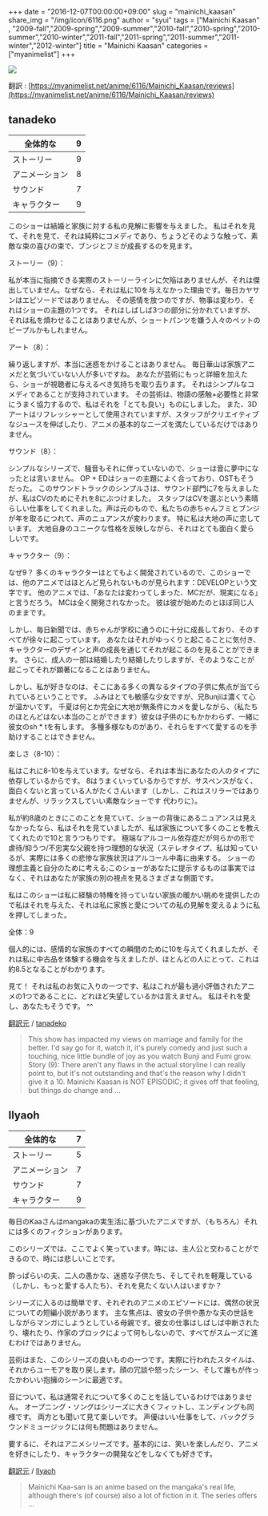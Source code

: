 +++
date = "2016-12-07T00:00:00+09:00"
slug = "mainichi_kaasan"
share_img = "/img/icon/6116.png"
author = "syui"
tags = ["Mainichi Kaasan" , "2009-fall","2009-spring","2009-summer","2010-fall","2010-spring","2010-summer","2010-winter","2011-fall","2011-spring","2011-summer","2011-winter","2012-winter"]
title = "Mainichi Kaasan"
categories = ["myanimelist"]
+++

![](https://myanimelist.cdn-dena.com/images/anime/4/70931.jpg)


<!--more-->

翻訳 : [https://myanimelist.net/anime/6116/Mainichi_Kaasan/reviews](https://myanimelist.net/anime/6116/Mainichi_Kaasan/reviews)


## tanadeko



全体的な|  9
--- | ---
ストーリー|  9
アニメーション|  8
サウンド|  7
キャラクター|  9

このショーは結婚と家族に対する私の見解に影響を与えました。 私はそれを見て、それを見て、それは純粋にコメディであり、ちょうどそのような触って、素敵な束の喜びの束で、ブンジとフミが成長するのを見ます。

ストーリー（9）：

私が本当に指摘できる実際のストーリーラインに欠陥はありませんが、それは傑出していません。なぜなら、それは私に10を与えなかった理由です。毎日カヤサンはエピソードではありません。 その感情を放つのですが、物事は変わり、それはショーの主題の1つです。 それはしばしば3つの部分に分かれていますが、それは私を煩わせることはありませんが、ショートパンツを嫌う人々のペットのピープルかもしれません。

アート（8）：

繰り返しますが、本当に迷惑をかけることはありません。 毎日華山は家族アニメだと気づいていない人が多いですね。 あなたが芸術にもっと詳細を加えたら、ショーが視聴者に与えるべき気持ちを取り去ります。 それはシンプルなコメディであることが支持されています。 その芸術は、物語の感触+必要性と非常にうまく協力するので、私はそれを「とても良い」ものにしました。 また、3Dアートはリフレッシャーとして使用されていますが、スタッフがクリエイティブなジュースを伸ばしたり、アニメの基本的なニーズを満たしているだけではありません。

サウンド（8）：

シンプルなシリーズで、騒音もそれに伴っていないので、ショーは音に夢中になったとは言いません。  OP + EDはショーの主題によく合っており、OSTもそうだった。 このサウンドトラックのシンプルさは、サウンド部門に7を与えましたが、私はCVのためにそれを8にぶつけました。 スタッフはCVを選ぶという素晴らしい仕事をしてくれました。声は元のもので、私たちの赤ちゃんフミとブンジが年を取るにつれて、声のニュアンスが変わります。 特に私は大地の声に恋しています。 大地自身のユニークな性格を反映しながら、それはとても面白く愛らしいです。

キャラクター（9）：

なぜ9？ 多くのキャラクターはとてもよく開発されているので、このショーでは、他のアニメではほとんど見られないものが見られます：DEVELOPという文字です。 他のアニメでは、「あなたは変わってしまった、MCだが、現実になる」と言うだろう。  MCは全く開発されなかった。 彼は彼が始めたのとほぼ同じ人のままです。

しかし、毎日新聞では、赤ちゃんが学校に通うのに十分に成長しており、そのすべてが徐々に起こっています。 あなたはそれがゆっくりと起こることに気付き、キャラクターのデザインと声の成長を通じてそれが起こるのを見ることができます。 さらに、成人の一部は結婚したり結婚したりしますが、そのようなことが起こってそれが顕著になることはありません。

しかし、私が好きなのは、そこにある多くの異なるタイプの子供に焦点が当てられているということです。 ふみはとても敏感な少女ですが、兄Bunjiは濃くて心が温かいです。 千夏は何とか完全に大地が無条件にカメを愛しながら、（私たちのほとんどはない本当のことができます）彼女は子供のにもかかわらず、一緒に彼女のsh * tを有します。 多種多様なものがあり、それらをすべて愛するのを手助けすることはできません。

楽しさ（8-10）：

私はこれに8-10​​を与えています。なぜなら、それは本当にあなたの人のタイプに依存しているからです。  8はうまくいっているからですが、サスペンスがなく、面白​​くないと言っている人がたくさんいます（しかし、これはスリラーではありませんが、リラックスしていい素敵なショーです 代わりに）。

私が約8歳のときにこのことを見ていて、ショーの背後にあるニュアンスは見えなかったなら、私はそれを見ていましたが、私は家族について多くのことを教えてくれたので10と言うつもりです。 極端なアルコール依存症だが何らかの形で虐待/抑うつ/不忠実な父親を持つ理想的な状況（ステレオタイプ、私は知っているが、実際には多くの悲惨な家族状況はアルコール中毒に由来する。 ショーの理想主義と自分のために考える;このショーがあなたに提示するものは事実ではなく、それはあなたが家族の別の視点を見るさまざまな側面です。

私はこのショーは私に経験の特権を持っていない家族の暖かい眺めを提供したので私はそれを与えた、それは私に家族と愛についての私の見解を変えるように私を押してしまった。

全体：9

個人的には、感情的な家族のすべての瞬間のために10を与えてくれましたが、それは私に中古品を体験する機会を与えましたが、ほとんどの人にとって、これは約8.5となることがわかります。

見て！ それは私のお気に入りの一つです、私はこれが最も過小評価されたアニメの1つであることに、どれほど失望しているかは言えません。 私はそれを愛し、あなたもそうです。  ^^

[翻訳元](https://myanimelist.net/reviews.php?id=204819) / [tanadeko](https://myanimelist.net/profile/tanadeko/reviews)


> This show has impacted my views on marriage and family for the better. I'd say go for it, watch it, it's purely comedy and just such a touching, nice little bundle of joy as you watch Bunji and Fumi grow.    Story (9):    There aren't any flaws in the actual storyline I can really point to, but it's not outstanding and that's the reason why I didn't give it a 10. Mainichi Kaasan is NOT EPISODIC; it gives off that feeling, but things do change and  ...

## Ilyaoh



全体的な|  7
--- | ---
ストーリー|  5
アニメーション|  7
サウンド|  7
キャラクター|  9

毎日のKaaさんはmangakaの実生活に基づいたアニメですが、（もちろん）それには多くのフィクションがあります。

このシリーズでは、ここでよく笑っています。時には、主人公と交わることができるので、時には悲しいことです。

酔っぱらいの夫、二人の愚かな、迷惑な子供たち、そしてそれを軽蔑している（しかし、もっと愛する人たち）、それを見たくない人はいますか？

シリーズに入るのは簡単です、それぞれのアニメのエピソードには、偶然の状況についての短編小説があります。 主な焦点は、彼女の子供や愚かな夫の世話をしながらマンガにしようとしている母親です。彼女の仕事はしばしば中断されたり、壊れたり、作家のブロックによって何もしないので、すべてがスムーズに進むわけではありません。

芸術はまた、このシリーズの良いものの一つです。実際に行われたスタイルは、それからユーモアを取り戻します。顔の冗談や怒ったシーン、そして誰もが作ったかわいい抱擁のシーンに最適です。

音について、私は通常それについて多くのことを話しているわけではありません。 オープニング・ソングはシリーズに大きくフィットし、エンディングも同様です。 両方とも聞いて見て楽しいです。 声優はいい仕事をして、バックグラウンドミュージックには何も問題はありません。

要するに、それはアニメシリーズです。基本的には、笑いを楽しんだり、アニメを好きにしたり、キャラクターの開発などをしなくても好きです。

[翻訳元](https://myanimelist.net/reviews.php?id=25539) / [Ilyaoh](https://myanimelist.net/profile/Ilyaoh/reviews)


> Mainichi Kaa-san is an anime based on the mangaka's real life, although there's (of course) also a lot of fiction in it.    The series offers  ...
